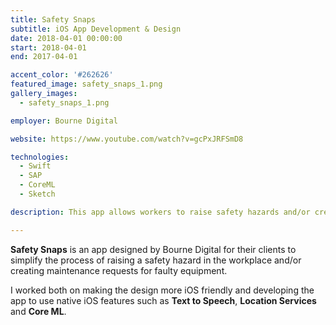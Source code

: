 ```yaml
---
title: Safety Snaps
subtitle: iOS App Development & Design
date: 2018-04-01 00:00:00
start: 2018-04-01
end: 2017-04-01

accent_color: '#262626'
featured_image: safety_snaps_1.png
gallery_images:
  - safety_snaps_1.png

employer: Bourne Digital

website: https://www.youtube.com/watch?v=gcPxJRFSmD8

technologies:
  - Swift
  - SAP
  - CoreML
  - Sketch

description: This app allows workers to raise safety hazards and/or create Maintenance Requests using Location, Text to Speech and Machine Learning tehnologies.

---
```


**Safety Snaps** is an app designed by Bourne Digital for their clients to simplify the process of raising a safety hazard in the workplace and/or creating maintenance requests for faulty equipment.

I worked both on making the design more iOS friendly and developing the app to use native iOS features such as **Text to Speech**, **Location Services** and **Core ML**.